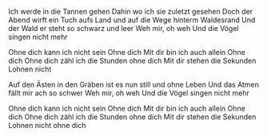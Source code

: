 Ich werde in die Tannen gehen
Dahin wo ich sie zuletzt gesehen
Doch der Abend wirft ein Tuch aufs Land
und auf die Wege hinterm Waldesrand
Und der Wald er steht so schwarz und leer
Weh mir, oh weh
Und die Vögel singen nicht mehr

Ohne dich kann ich nicht sein
Ohne dich
Mit dir bin ich auch allein
Ohne dich
Ohne dich zähl ich die Stunden ohne dich
Mit dir stehen die Sekunden
Lohnen nicht

Auf den Ästen in den Gräben
ist es nun still und ohne Leben
Und das Atmen fällt mir ach so schwer
Weh mir, oh weh
Und die Vögel singen nicht mehr

Ohne dich kann ich nicht sein
Ohne dich
Mit dir bin ich auch allein
Ohne dich
Ohne dich zähl ich die Stunden ohne dich
Mit dir stehen die Sekunden
Lohnen nicht ohne dich